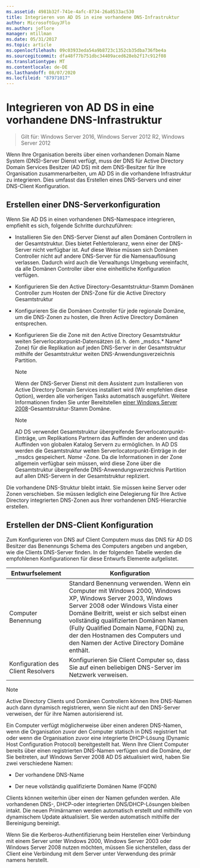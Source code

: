 ```yaml
---
ms.assetid: 4981b32f-741e-4afc-8734-26a8533ac530
title: Integrieren von AD DS in eine vorhandene DNS-Infrastruktur
author: MicrosoftGuyJFlo
ms.author: joflore
manager: mtillman
ms.date: 05/31/2017
ms.topic: article
ms.openlocfilehash: 09c03933eda54a9b8723c1352cb35dba736fbe4a
ms.sourcegitcommit: dfa48f77b751dbc34409aced628eb2f17c912f08
ms.translationtype: MT
ms.contentlocale: de-DE
ms.lasthandoff: 08/07/2020
ms.locfileid: "87971017"
---
```

# <a name="integrating-ad-ds-into-an-existing-dns-infrastructure"></a>Integrieren von AD DS in eine vorhandene DNS-Infrastruktur

>Gilt für: Windows Server 2016, Windows Server 2012 R2, Windows Server 2012

Wenn Ihre Organisation bereits über einen vorhandenen Domain Name System (DNS)-Server Dienst verfügt, muss der DNS für Active Directory Domain Services Besitzer (AD DS) mit dem DNS-Besitzer für Ihre Organisation zusammenarbeiten, um AD DS in die vorhandene Infrastruktur zu integrieren. Dies umfasst das Erstellen eines DNS-Servers und einer DNS-Client Konfiguration.

## <a name="creating-a-dns-server-configuration"></a>Erstellen einer DNS-Serverkonfiguration
Wenn Sie AD DS in einen vorhandenen DNS-Namespace integrieren, empfiehlt es sich, folgende Schritte durchzuführen:

-   Installieren Sie den DNS-Server Dienst auf allen Domänen Controllern in der Gesamtstruktur. Dies bietet Fehlertoleranz, wenn einer der DNS-Server nicht verfügbar ist. Auf diese Weise müssen sich Domänen Controller nicht auf andere DNS-Server für die Namensauflösung verlassen. Dadurch wird auch die Verwaltungs Umgebung vereinfacht, da alle Domänen Controller über eine einheitliche Konfiguration verfügen.

-   Konfigurieren Sie den Active Directory-Gesamtstruktur-Stamm Domänen Controller zum Hosten der DNS-Zone für die Active Directory Gesamtstruktur

-   Konfigurieren Sie die Domänen Controller für jede regionale Domäne, um die DNS-Zonen zu hosten, die Ihren Active Directory Domänen entsprechen.

-   Konfigurieren Sie die Zone mit den Active Directory Gesamtstruktur weiten Serverlocatorpunkt-Datensätzen (d. h. dem _msdcs.* Name* Zone) für die Replikation auf jeden DNS-Server in der Gesamtstruktur mithilfe der Gesamtstruktur weiten DNS-Anwendungsverzeichnis Partition.

    > [!NOTE]
    > Wenn der DNS-Server Dienst mit dem Assistent zum Installieren von Active Directory Domain Services installiert wird (Wir empfehlen diese Option), werden alle vorherigen Tasks automatisch ausgeführt. Weitere Informationen finden Sie unter Bereitstellen [einer Windows Server 2008](/previous-versions/windows/it-pro/windows-server-2008-R2-and-2008/cc731174(v=ws.10))-Gesamtstruktur-Stamm Domäne.

    > [!NOTE]
    > AD DS verwendet Gesamtstruktur übergreifende Serverlocatorpunkt-Einträge, um Replikations Partnern das Auffinden der anderen und das Auffinden von globalen Katalog Servern zu ermöglichen. In AD DS werden die Gesamtstruktur weiten Serverlocatorpunkt-Einträge in der _msdcs gespeichert. *Name* -Zone. Da die Informationen in der Zone allgemein verfügbar sein müssen, wird diese Zone über die Gesamtstruktur übergreifende DNS-Anwendungsverzeichnis Partition auf allen DNS-Servern in der Gesamtstruktur repliziert.

Die vorhandene DNS-Struktur bleibt intakt. Sie müssen keine Server oder Zonen verschieben. Sie müssen lediglich eine Delegierung für Ihre Active Directory integrierten DNS-Zonen aus Ihrer vorhandenen DNS-Hierarchie erstellen.

## <a name="creating-the-dns-client-configuration"></a>Erstellen der DNS-Client Konfiguration
Zum Konfigurieren von DNS auf Client Computern muss das DNS für AD DS Besitzer das Benennungs Schema des Computers angeben und angeben, wie die Clients DNS-Server finden. In der folgenden Tabelle werden die empfohlenen Konfigurationen für diese Entwurfs Elemente aufgelistet.

|Entwurfselement|Konfiguration|
|------------------|-----------------|
|Computer Benennung|Standard Benennung verwenden. Wenn ein Computer mit Windows 2000, Windows XP, Windows Server 2003, Windows Server 2008 oder Windows Vista einer Domäne Beitritt, weist er sich selbst einen vollständig qualifizierten Domänen Namen (Fully Qualified Domain Name, FQDN) zu, der den Hostnamen des Computers und den Namen der Active Directory Domäne enthält.|
|Konfiguration des Client Resolvers|Konfigurieren Sie Client Computer so, dass Sie auf einen beliebigen DNS-Server im Netzwerk verweisen.|

> [!NOTE]
> Active Directory Clients und Domänen Controllern können Ihre DNS-Namen auch dann dynamisch registrieren, wenn Sie nicht auf den DNS-Server verweisen, der für ihre Namen autorisierend ist.

Ein Computer verfügt möglicherweise über einen anderen DNS-Namen, wenn die Organisation zuvor den Computer statisch in DNS registriert hat oder wenn die Organisation zuvor eine integrierte DHCP-Lösung (Dynamic Host Configuration Protocol) bereitgestellt hat. Wenn Ihre Client Computer bereits über einen registrierten DNS-Namen verfügen und die Domäne, der Sie beitreten, auf Windows Server 2008 AD DS aktualisiert wird, haben Sie zwei verschiedene Namen:

-   Der vorhandene DNS-Name

-   Der neue vollständig qualifizierte Domänen Name (FQDN)

Clients können weiterhin über einen der Namen gefunden werden. Alle vorhandenen DNS-, DHCP-oder integrierten DNS/DHCP-Lösungen bleiben intakt. Die neuen Primärnamen werden automatisch erstellt und mithilfe von dynamischem Update aktualisiert. Sie werden automatisch mithilfe der Bereinigung bereinigt.

Wenn Sie die Kerberos-Authentifizierung beim Herstellen einer Verbindung mit einem Server unter Windows 2000, Windows Server 2003 oder Windows Server 2008 nutzen möchten, müssen Sie sicherstellen, dass der Client eine Verbindung mit dem Server unter Verwendung des primär namens herstellt.

